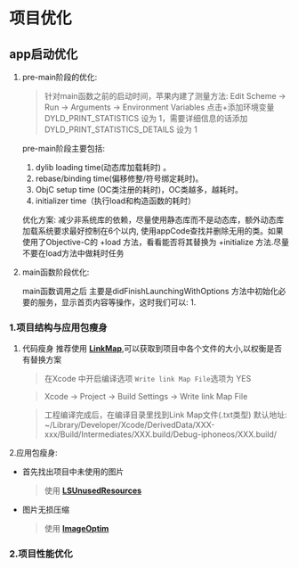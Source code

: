 # 项目优化

## app启动优化
1. pre-main阶段的优化: 

	> 针对main函数之前的启动时间，苹果内建了测量方法: Edit Scheme -> Run -> Arguments -> Environment Variables 点击+添加环境变量  DYLD_PRINT_STATISTICS 设为 1，需要详细信息的话添加 DYLD_PRINT_STATISTICS_DETAILS 设为 1

	pre-main阶段主要包括: 
	1. dylib loading time(动态库加载耗时) 。
	2.  rebase/binding time(偏移修整/符号绑定耗时)。
	3.  ObjC setup time (OC类注册的耗时)，OC类越多，越耗时。
	4. initializer time（执行load和构造函数的耗时）
	
	优化方案:  减少非系统库的依赖，尽量使用静态库而不是动态库，额外动态库加载系统要求最好控制在6个以内, 使用appCode查找并删除无用的类。如果使用了Objective-C的 +load 方法，看看能否将其替换为 +initialize 方法.尽量不要在load方法中做耗时任务
2. main函数阶段优化:

	main函数调用之后 主要是didFinishLaunchingWithOptions 方法中初始化必要的服务，显示首页内容等操作，这时我们可以: 1.	

### 1.项目结构与应用包瘦身
1. 代码瘦身 推荐使用 **[LinkMap](https://github.com/huanxsd/LinkMap)**,可以获取到项目中各个文件的大小,以权衡是否有替换方案

	> 在Xcode 中开启编译选项 ```Write link Map File```选项为 YES
	
	> Xcode -> Project -> Build Settings ->  Write link Map File
	
	> 工程编译完成后，在编译目录里找到Link Map文件(.txt类型) 默认地址: ~/Library/Developer/Xcode/DerivedData/XXX-xxx/Build/Intermediates/XXX.build/Debug-iphoneos/XXX.build/
	
2.应用包瘦身:

* 首先找出项目中未使用的图片

	> 使用 **[LSUnusedResources](https://github.com/tinymind/LSUnusedResources)**

* 图片无损压缩
 
	>使用 **[ImageOptim](https://github.com/ImageOptim/ImageOptim)**

	
### 2.项目性能优化

	